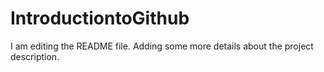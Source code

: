 # IntroductiontoGithub

I am editing the README file. Adding some more details about the project description.
